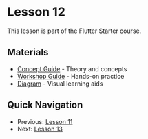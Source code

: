 # Lesson 12

This lesson is part of the Flutter Starter course.

## Materials

- [Concept Guide](./concept.md) - Theory and concepts
- [Workshop Guide](./workshop_12.md) - Hands-on practice
- [Diagram](./diagram.md) - Visual learning aids

## Quick Navigation

- Previous: [Lesson 11](/docs/lessons/lesson-11)
- Next: [Lesson 13](/docs/lessons/lesson-13)

